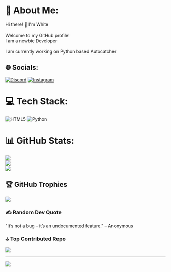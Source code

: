 
# 💫 About Me:
Hi there! 👋 I'm White<br><br>Welcome to my GitHub profile!<br>I am a newbie Developer<br><br>I am currently working on Python based Autocatcher  


## 🌐 Socials:
[![Discord](https://img.shields.io/badge/Discord-%237289DA.svg?logo=discord&logoColor=white)](https://discord.gg/NXMymeUEqE) [![Instagram](https://img.shields.io/badge/Instagram-%23E4405F.svg?logo=Instagram&logoColor=white)](https://instagram.com/lost_little_dreamer) 

# 💻 Tech Stack:
![HTML5](https://img.shields.io/badge/html5-%23E34F26.svg?style=for-the-badge&logo=html5&logoColor=white) ![Python](https://img.shields.io/badge/python-3670A0?style=for-the-badge&logo=python&logoColor=ffdd54)
# 📊 GitHub Stats:
![](https://github-readme-stats.vercel.app/api?username=whitecodes001&theme=dark&hide_border=false&include_all_commits=true&count_private=true)<br/>
![](https://github-readme-streak-stats.herokuapp.com/?user=whitecodes001&theme=dark&hide_border=false)<br/>
![](https://github-readme-stats.vercel.app/api/top-langs/?username=whitecodes001&theme=dark&hide_border=false&include_all_commits=true&count_private=true&layout=compact)

## 🏆 GitHub Trophies
![](https://github-profile-trophy.vercel.app/?username=whitecodes001&theme=radical&no-frame=false&no-bg=true&margin-w=4)

### ✍️ Random Dev Quote
"It’s not a bug – it’s an undocumented feature." – Anonymous

### 🔝 Top Contributed Repo
![](https://github-contributor-stats.vercel.app/api?username=whitecodes001&limit=5&theme=dark&combine_all_yearly_contributions=true)

---
[![](https://visitcount.itsvg.in/api?id=whitecodes001&icon=0&color=0)](https://visitcount.itsvg.in)

<!-- Proudly created with GPRM ( https://gprm.itsvg.in ) -->
<!--
**whitecodes001/whitecodes001** is a ✨ _special_ ✨ repository because its `README.md` (this file) appears on your GitHub profile.

Here are some ideas to get you started:

- 🔭 I’m currently working on ...
- 🌱 I’m currently learning ...
- 👯 I’m looking to collaborate on ...
- 🤔 I’m looking for help with ...
- 💬 Ask me about ...
- 📫 How to reach me: ...
- 😄 Pronouns: ...
- ⚡ Fun fact: ...
-->
